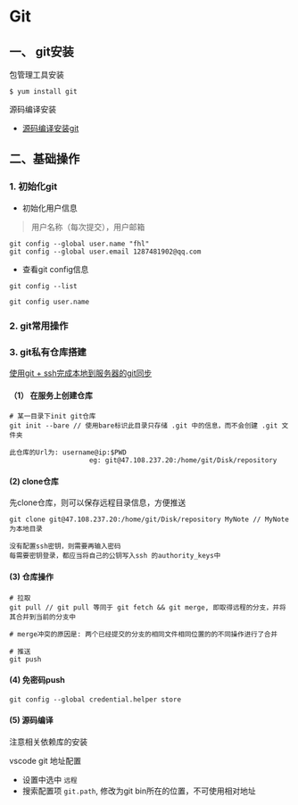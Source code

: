 # Git

## 一、 git安装

包管理工具安装

```shell
$ yum install git
```

源码编译安装
   - [源码编译安装git](https://cloud.tencent.com/developer/article/1626792)



## 二、基础操作
### 1. 初始化git
- 初始化用户信息
> 用户名称（每次提交），用户邮箱

```shell
git config --global user.name "fhl"
git config --global user.email 1287481902@qq.com
```

- 查看git config信息

```shell
git config --list

git config user.name
```
### 2. git常用操作

### 3. git私有仓库搭建
[使用git + ssh完成本地到服务器的git同步](https://blog.csdn.net/u010597189/article/details/81284642)
#### （1） 在服务上创建仓库
```shell
# 某一目录下init git仓库
git init --bare // 使用bare标识此目录只存储 .git 中的信息，而不会创建 .git 文件夹

此仓库的Url为: username@ip:$PWD 
                    eg: git@47.108.237.20:/home/git/Disk/repository
```
#### (2) clone仓库
先clone仓库，则可以保存远程目录信息，方便推送
```shell
git clone git@47.108.237.20:/home/git/Disk/repository MyNote // MyNote 为本地目录

没有配置ssh密钥，则需要再输入密码
每需要密钥登录，都应当将自己的公钥写入ssh 的authority_keys中
```
#### (3) 仓库操作
```shell
# 拉取
git pull // git pull 等同于 git fetch && git merge, 即取得远程的分支，并将其合并到当前的分支中

# merge冲突的原因是: 两个已经提交的分支的相同文件相同位置的的不同操作进行了合并

# 推送
git push
```

#### (4) 免密码push

```shell
git config --global credential.helper store
```

#### (5) 源码编译

注意相关依赖库的安装

[](https://git-scm.com/book/zh/v2/%E8%B5%B7%E6%AD%A5-%E5%AE%89%E8%A3%85-Git)

vscode git 地址配置
- 设置中选中 `远程`
- 搜索配置项 `git.path`, 修改为git bin所在的位置，不可使用相对地址